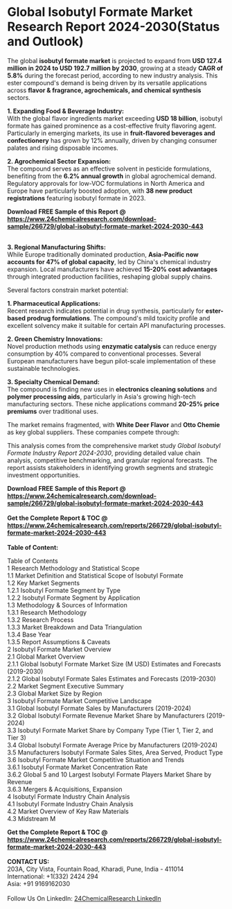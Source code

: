 <h1>Global Isobutyl Formate Market Research Report 2024-2030(Status and Outlook)</h1><p>The global <strong>isobutyl formate market</strong> is projected to expand from <strong>USD 127.4 million in 2024 to USD 192.7 million by 2030</strong>, growing at a steady <strong>CAGR of 5.8%</strong> during the forecast period, according to new industry analysis. This ester compound's demand is being driven by its versatile applications across <strong>flavor &amp; fragrance, agrochemicals, and chemical synthesis</strong> sectors.</p><p><strong>1. Expanding Food &amp; Beverage Industry:</strong><br>
With the global flavor ingredients market exceeding <strong>USD 18 billion</strong>, isobutyl formate has gained prominence as a cost-effective fruity flavoring agent. Particularly in emerging markets, its use in <strong>fruit-flavored beverages and confectionery</strong> has grown by 12% annually, driven by changing consumer palates and rising disposable incomes.</p><p><strong>2. Agrochemical Sector Expansion:</strong><br>
The compound serves as an effective solvent in pesticide formulations, benefiting from the <strong>6.2% annual growth</strong> in global agrochemical demand. Regulatory approvals for low-VOC formulations in North America and Europe have particularly boosted adoption, with <strong>38 new product registrations</strong> featuring isobutyl formate in 2023.</p><div><b>Download FREE Sample of this Report @ 
            <a href="https://www.24chemicalresearch.com/download-sample/266729/global-isobutyl-formate-market-2024-2030-443">
            https://www.24chemicalresearch.com/download-sample/266729/global-isobutyl-formate-market-2024-2030-443</a></b></div><br><p><strong>3. Regional Manufacturing Shifts:</strong><br>
While Europe traditionally dominated production, <strong>Asia-Pacific now accounts for 47% of global capacity</strong>, led by China's chemical industry expansion. Local manufacturers have achieved <strong>15-20% cost advantages</strong> through integrated production facilities, reshaping global supply chains.</p><p>Several factors constrain market potential:</p><p><strong>1. Pharmaceutical Applications:</strong><br>
Recent research indicates potential in drug synthesis, particularly for <strong>ester-based prodrug formulations</strong>. The compound's mild toxicity profile and excellent solvency make it suitable for certain API manufacturing processes.</p><p><strong>2. Green Chemistry Innovations:</strong><br>
Novel production methods using <strong>enzymatic catalysis</strong> can reduce energy consumption by 40% compared to conventional processes. Several European manufacturers have begun pilot-scale implementation of these sustainable technologies.</p><p><strong>3. Specialty Chemical Demand:</strong><br>
The compound is finding new uses in <strong>electronics cleaning solutions</strong> and <strong>polymer processing aids</strong>, particularly in Asia's growing high-tech manufacturing sectors. These niche applications command <strong>20-25% price premiums</strong> over traditional uses.</p><p>The market remains fragmented, with <strong>White Deer Flavor</strong> and <strong>Otto Chemie</strong> as key global suppliers. These companies compete through:</p><p>This analysis comes from the comprehensive market study <em>Global Isobutyl Formate Industry Report 2024-2030</em>, providing detailed value chain analysis, competitive benchmarking, and granular regional forecasts. The report assists stakeholders in identifying growth segments and strategic investment opportunities.</p><div><b>Download FREE Sample of this Report @ 
            <a href="https://www.24chemicalresearch.com/download-sample/266729/global-isobutyl-formate-market-2024-2030-443">
            https://www.24chemicalresearch.com/download-sample/266729/global-isobutyl-formate-market-2024-2030-443</a></b></div><br><div><b>Get the Complete Report & TOC @ 
            <a href="https://www.24chemicalresearch.com/reports/266729/global-isobutyl-formate-market-2024-2030-443">
            https://www.24chemicalresearch.com/reports/266729/global-isobutyl-formate-market-2024-2030-443</a></b></div><br>
            <b>Table of Content:</b><p>Table of Contents<br />
1 Research Methodology and Statistical Scope<br />
1.1 Market Definition and Statistical Scope of Isobutyl Formate<br />
1.2 Key Market Segments<br />
1.2.1 Isobutyl Formate Segment by Type<br />
1.2.2 Isobutyl Formate Segment by Application<br />
1.3 Methodology & Sources of Information<br />
1.3.1 Research Methodology<br />
1.3.2 Research Process<br />
1.3.3 Market Breakdown and Data Triangulation<br />
1.3.4 Base Year<br />
1.3.5 Report Assumptions & Caveats<br />
2 Isobutyl Formate Market Overview<br />
2.1 Global Market Overview<br />
2.1.1 Global Isobutyl Formate Market Size (M USD) Estimates and Forecasts (2019-2030)<br />
2.1.2 Global Isobutyl Formate Sales Estimates and Forecasts (2019-2030)<br />
2.2 Market Segment Executive Summary<br />
2.3 Global Market Size by Region<br />
3 Isobutyl Formate Market Competitive Landscape<br />
3.1 Global Isobutyl Formate Sales by Manufacturers (2019-2024)<br />
3.2 Global Isobutyl Formate Revenue Market Share by Manufacturers (2019-2024)<br />
3.3 Isobutyl Formate Market Share by Company Type (Tier 1, Tier 2, and Tier 3)<br />
3.4 Global Isobutyl Formate Average Price by Manufacturers (2019-2024)<br />
3.5 Manufacturers Isobutyl Formate Sales Sites, Area Served, Product Type<br />
3.6 Isobutyl Formate Market Competitive Situation and Trends<br />
3.6.1 Isobutyl Formate Market Concentration Rate<br />
3.6.2 Global 5 and 10 Largest Isobutyl Formate Players Market Share by Revenue<br />
3.6.3 Mergers & Acquisitions, Expansion<br />
4 Isobutyl Formate Industry Chain Analysis<br />
4.1 Isobutyl Formate Industry Chain Analysis<br />
4.2 Market Overview of Key Raw Materials<br />
4.3 Midstream M</p><div><b>Get the Complete Report & TOC @ 
            <a href="https://www.24chemicalresearch.com/reports/266729/global-isobutyl-formate-market-2024-2030-443">
            https://www.24chemicalresearch.com/reports/266729/global-isobutyl-formate-market-2024-2030-443</a></b></div><br><b>CONTACT US:</b><br>
            203A, City Vista, Fountain Road, Kharadi, Pune, India - 411014<br>
            International: +1(332) 2424 294<br>
            Asia: +91 9169162030 <br><br>
            Follow Us On LinkedIn: <a href="https://www.linkedin.com/company/24chemicalresearch/">24ChemicalResearch LinkedIn</a>